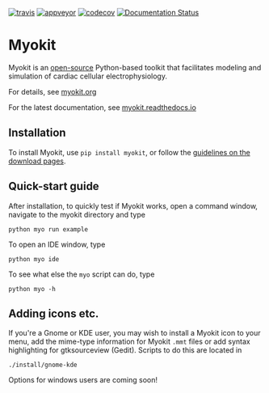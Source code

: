 [![travis](https://travis-ci.org/MichaelClerx/myokit.svg?branch=master)](https://travis-ci.org/MichaelClerx/myokit)
[![appveyor](https://ci.appveyor.com/api/projects/status/u2e6bc6tklgxyyra?svg=true)](https://ci.appveyor.com/project/MichaelClerx/myokit)
[![codecov](https://codecov.io/gh/MichaelClerx/myokit/branch/master/graph/badge.svg)](https://codecov.io/gh/MichaelClerx/myokit)
[![Documentation Status](https://readthedocs.org/projects/myokit/badge/?version=latest)](https://myokit.readthedocs.io/?badge=latest)

# Myokit

Myokit is an [open-source](LICENSE) Python-based toolkit that facilitates modeling and simulation of cardiac cellular electrophysiology.

For details, see [myokit.org](http://myokit.org)

For the latest documentation, see [myokit.readthedocs.io](https://myokit.readthedocs.io/)

## Installation

To install Myokit, use `pip install myokit`, or follow the [guidelines on the download pages](http://myokit.org/download).

## Quick-start guide

After installation, to quickly test if Myokit works, open a command window, navigate to the myokit directory and type

    python myo run example
    
To open an IDE window, type

    python myo ide
    
To see what else the `myo` script can do, type

    python myo -h

## Adding icons etc.
If you're a Gnome or KDE user, you may wish to install a Myokit icon to your menu, add the mime-type information for Myokit `.mmt` files or add syntax highlighting for gtksourceview (Gedit). Scripts to do this are located in
    
    ./install/gnome-kde

Options for windows users are coming soon!

